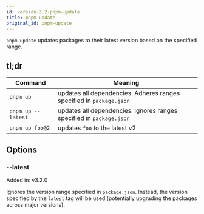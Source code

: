 ```yaml
---
id: version-3.2-pnpm-update
title: pnpm update
original_id: pnpm-update
---
```


`pnpm update` updates packages to their latest version based on the specified range.

## tl;dr

|Command|Meaning|
|--|--|
|`pnpm up` |updates all dependencies. Adheres ranges specified in `package.json` |
|`pnpm up --latest` |updates all dependencies. Ignores ranges specified in `package.json` |
|`pnpm up foo@2` |updates `foo` to the latest v2 |

## Options

### --latest

Added in: v3.2.0

Ignores the version range specified in `package.json`. Instead, the version specified by the `latest` tag will be used (potentially upgrading the packages across major versions).
